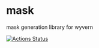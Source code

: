 # mask
mask generation library for wyvern 

[![Actions Status](https://github.com/ly16302/mask/cibuildwheel/workflows/Test/badge.svg)](https://github.com/ly16302/mask/cibuildwheel/actions)
